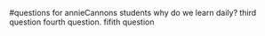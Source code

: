 #questions for annieCannons students
why do we learn daily?
third question
fourth question.
fifith question